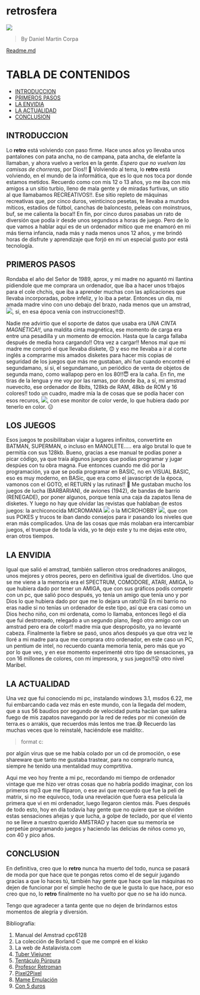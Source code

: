 # retrosfera

![](https://github.com/danicorpa/retrosfera/blob/main/img/images.png )

> By Daniel Martin Corpa

[Readme.md](https://github.com/danicorpa/retrosfera)
# TABLA DE CONTENIDOS
- [INTRODUCCION](#introduccion)
- [PRIMEROS PASOS](#primeros-pasos)
- [LA ENVIDIA](#la-envidia)
- [LA ACTUALIDAD](#la-actualidad)
- [CONCLUSION](#conclusion)
## INTRODUCCION
Lo **retro** está volviendo con paso firme. Hace unos años yo llevaba unos pantalones con pata ancha, no de campana, pata ancha, de elefante la llamaban, y ahora vuelvo a verlos en la gente.
*Espero que no vuelvan las camisas de chorreras*, por Dios!!  :monocle_face:
Volviendo al tema, lo **retro** está volviendo, en el mundo de la informática, que es lo que nos toca por donde estamos metidos.
Recuerdo como con mis 12 o 13 años, yo me iba con mis amigos a un sitio turbio, lleno de mala gente y de miradas furtivas, un sitio al que llamabamos RECREATIVOS!!. Ese sitio repleto de máquinas recreativas que, por cinco duros, veinticinco pesetas, te llevaba a mundos míticos, estadios de fútbol, canchas de baloncesto, peleas con moinstruos,  buf, se me calienta la boca!!
En fin, por cinco duros pasabas un rato de diversión que podía ir desde unos segundsos a horas de juego.
Pero de lo que vamos a hablar aquí es de un ordenador mítico que me enamoró en mi más tierna infancia, nada más y nada menos unos 12 años, y me brindó horas de disfrute y aprendizaje que forjó en mí un especial gusto por está tecnología.

## PRIMEROS PASOS
Rondaba el año del Señor de 1989, aprox, y mi madre no aguantó mi llantina pidiendole que me comprara un ordenador, que iba a hacer unos trbajos para el cole chchis, que iba a aprender muchas con las aplicaciones que llevaba incorporadas, pobre infeliz, y lo iba a petar.
Entonces un día, mi amada madre vino con uno debajo del brazo, nada menos que un amstrad, ![](https://github.com/danicorpa/retrosfera/blob/main/img/libro.jpg), si, en esa época venía con instrucciones!!:heart_eyes:. 

Nadie me advirtio que el soporte de datos que usaba era *UNA CINTA MAGNÉTICA!!*, una maldita cinta magnética, ese momento de carga era entre una pesadilla y un momento de emoción. Hasta que la carga fallaba después de media hora cargando!! Otra vez a cargar!!
Menos mal que mi madre me compró el que llevaba diskete, :blush: y eso me llevaba a ir al corte inglés a comprarme mis amados disketes para hacer mis copias de seguridad de los juegos que más me gustaban, ahí fue cuando encontré el segundamano, si si, el segundamano, un periódico de venta de objetos de segunda mano, como wallapop pero en los 80!!:innocent:
era la caña.
En fin, me tiras de la lengua y me voy por las ramas, por donde iba, a sí, mi amstrad nuevecito, ese ordenador de 8bits, 128kb de RAM, 48kb de ROM y 16 colores!! todo un cuadro, madre mía la de cosas que se podía hacer con esos recuros, ![](https://github.com/danicorpa/retrosfera/blob/main/img/juego_batman.jpg), con ese monitor de color verde, lo que hubiera dado por tenerlo en color. :expressionless:

## LOS JUEGOS
Esos juegos te posibilitaban viajar a lugares infinitos, convertirte en BATMAN, SUPERMAN, o incluso en MANOLETE..... era algo brutal lo que te permitía con sus 128kb.
Bueno, gracias a ese manual te podías poner a picar código, ya que traía algunos juegos que podías programar y jugar despúes con tu obra magna.
Fue entonces cuando me dió por la programación, ya que se podía programar en BASIC, no en VISUAL BASIC, eso es muy moderno, en BASic, que era como el javascript de la época, vamonos con el GOTO, el RETURN y las rutinas!! :rocket:
Me gustaban mucho los juegos de lucha (BARBARIAN), de aviones (1942), de bandas de barrio (RENEGADE), por poner algunos, porque tenía una caja da zapatos llena de disketes.
Y luego no hay que olvidar las revistas que hablaban de estos juegos: la archiconocida MICROMANIA ![](https://github.com/danicorpa/retrosfera/blob/main/img/micromania.jpeg) o la
MICROHOBBY ![](https://github.com/danicorpa/retrosfera/blob/main/img/microhobby-001.jpg), que con sus POKES y trucos te iban dando consejos para ir pasando los niveles que eran más complicados.
Una de las cosas que más molaban era intercambiar juegos, el trueque de toda la vida, yo te dejo este y tu me dejas este otro, eran otros tiempos.
## LA ENVIDIA
Igual que salió el amstrad, también sallieron otros orednadores análogos, unos mejores y otros peores, pero en definitiva igual de divertidos.
Uno que se me viene a la memoria era el SPECTRUM, COMODORE, ATARI, AMIGA, lo que hubiera dado por tener un AMIGA, que con sus gráficos podís competir con un pc, que salió poco después, yo tenía un amigo que tenía uno y por Dios lo que hubiera dado por que me lo dejara un rato!!:frowning:
En mi barrio no eras nadie si no tenías un ordenador de este tipo, así que era casi como un Dios hecho niño, con mi ordenata, como lo llamaba, entonces llegó el día que fui destronado, relegado a un segundo plano, llegó otro amigo con un amstrad pero era de color!! madre mía que despropósito, ya no levanté cabeza.
Finalmente la fiebre se pasó, unos años después ya que otra vez le lloré a mi madre para que me comprara otro ordenador, en este caso un PC, un pentium de intel, no recuerdo cuanta memoria tenía, pero más que yo por lo que veo, y en ese momento experimenté otro tipo de sensaciones, ya con 16 millones de colores, con mi impresora, y sus juegos!!:open_mouth:
otro nivel Maribel.

## LA ACTUALIDAD
Una vez que fui conociendo mi pc, instalando windows 3.1, msdos 6.22, me fui embarcando cada vez más en este mundo, con la llegada del modem, que a sus 56 baudios por segundo de velocidad punta hacían que saliera fuego de mis zapatos navegando por la red de redes por mi conexión de terra.es o arrakis, que recuerdos más lentos me trae.:sweat_smile:
Recuerdo las muchas veces que lo reinstalé, haciéndole ese maldito:.

> format c:

por algún virus que se me había colado por un cd de promoción, o ese shareware que tanto me gustaba trastear, para no comprarlo nunca, siempre he tenido una mentalidad muy comprtitiva.

Aqui me veo hoy frente a mi pc, recordando mi tiempo de ordenador vintage que me hizo ver otras cosas que no habría podido imaginar, con los primeros mp3 que me fliparon, o ese avi que recuerdo que fue la peli de matrix, si no me equivoco, toda una revelación que fuera esa película la primera que vi en mi ordenador, luego llegaron cientos más.
Pues después de todo esto, hoy en día todavía hay gente que no quiere que se olviden estas sensaciones añejas y que lucha, a golpe de teclado, por que el viento no se lleve a nuestro querido AMSTRAD y hacen que su memoria se perpetúe programando juegos y haciendo las delicias de niños como yo, con 40 y pico años.

## CONCLUSION
En definitiva, creo que lo **retro** nunca ha muerto del todo, nunca se pasará de moda por que hace que te pongas retos como el de seguir jugando gracias a que lo haces tú, también hay gente que hace que las máquinas no dejen de funcionar por el simple hecho de que le gusta lo que hace, por eso creo que no, lo **retro** finalmente no ha vuelto por que no se ha ido nunca.

Tengo que agradecer a tanta gente que no dejen de brindarnos estos momentos de alegría y diversión.

Bibliografía:
1. Manual del Amstrad cpc6128
2. La colección de Borland C que me compré en el kisko
3. La web de Astalavista.com
4. [Tuber Viejuner](https://www.youtube.com/c/TuberViejuner)
5. [Tentáculo Púrpura](https://www.youtube.com/c/Tentaculopurpura)
6. [Profesor Retroman](https://www.youtube.com/channel/UCSdIAKvPxlB3VlFDCBvI46A)
7. [Pixel2Pixel](https://www.youtube.com/c/pixel2pixel)
8. [Mame Emulación](https://www.mamedev.org/)
9. [Con 5 duros](https://www.youtube.com/c/con5duros)

